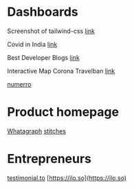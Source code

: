 # Dashboards

Screenshot of tailwind-css [link](https://twitter.com/steveschoger/status/1389233417037000706/photo/1) 

Covid in India [link](https://www.covid19india.org/)

Best Developer Blogs [link](https://bloggingfordevs.com/trends/)

Interactive Map Corona Travelban [link](https://lnkd.in/d8snTXa)

[numerro](https://www.numerro.io/?li_fat_id=d9e8d830-2dd4-4051-aa72-7b8a03ad0132)


# Product homepage

[Whatagraph](https://whatagraph.com)
[stitches](https://stitches.dev/)

# Entrepreneurs

[testimonial.to](https://testimonial.to)
[https://ilo.so](https://ilo.so)
